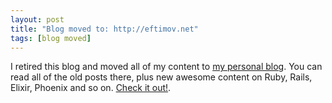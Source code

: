 ```yaml
---
layout: post
title: "Blog moved to: http://eftimov.net"
tags: [blog moved]
---
```


I retired this blog and moved all of my content to [my personal blog](https://eftimov.net).
You can read all of the old posts there, plus new awesome content on Ruby, Rails, Elixir, Phoenix and so on.
[Check it out!](https://eftimov.net).

